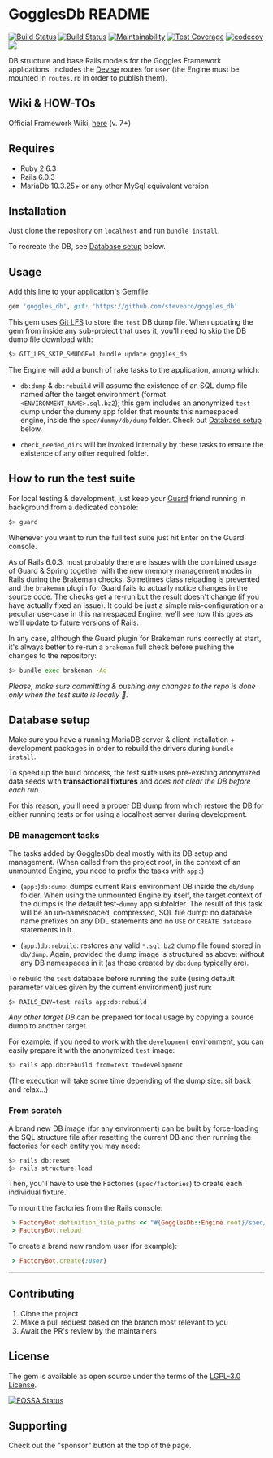 # GogglesDb README

[![Build Status](https://semaphoreci.com/api/v1/steveoro/goggles_db/branches/master/shields_badge.svg)](https://semaphoreci.com/steveoro/goggles_db)
[![Build Status](https://steveoro.semaphoreci.com/badges/goggles_db/branches/master.svg)](https://steveoro.semaphoreci.com/projects/goggles_db)
[![Maintainability](https://api.codeclimate.com/v1/badges/ba9e005076a6aa97f788/maintainability)](https://codeclimate.com/github/steveoro/goggles_db/maintainability)
[![Test Coverage](https://api.codeclimate.com/v1/badges/ba9e005076a6aa97f788/test_coverage)](https://codeclimate.com/github/steveoro/goggles_db/test_coverage)
[![codecov](https://codecov.io/gh/steveoro/goggles_db/branch/master/graph/badge.svg?token=G4E7NVC4T4)](https://codecov.io/gh/steveoro/goggles_db)
![](https://api.kindspeech.org/v1/badge)


DB structure and base Rails models for the Goggles Framework applications.
Includes the [Devise](https://github.com/heartcombo/devise) routes for `User` (the Engine must be mounted in `routes.rb` in order to publish them).


## Wiki & HOW-TOs

Official Framework Wiki, [here](https://github.com/steveoro/goggles_db/wiki) (v. 7+)


## Requires

- Ruby 2.6.3
- Rails 6.0.3
- MariaDb 10.3.25+ or any other MySql equivalent version



## Installation

Just clone the repository on `localhost` and run `bundle install`.

To recreate the DB, see [Database setup](#database-setup) below.


## Usage

Add this line to your application's Gemfile:

```ruby
gem 'goggles_db', git: 'https://github.com/steveoro/goggles_db'
```

This gem uses [Git LFS](https://git-lfs.github.com/) to store the `test` DB dump file. When updating the gem from inside any sub-project that uses it, you'll need to skip the DB dump file download with:

```bash
$> GIT_LFS_SKIP_SMUDGE=1 bundle update goggles_db
```

The Engine will add a bunch of rake tasks to the application, among which:

- `db:dump` & `db:rebuild` will assume the existence of an SQL dump file named after the target environment (format `<ENVIRONMENT_NAME>.sql.bz2`); this gem includes an anonymized `test` dump under the dummy app folder that mounts this namespaced engine, inside the `spec/dummy/db/dump` folder. Check out [Database setup](#database-setup) below.

- `check_needed_dirs` will be invoked internally by these tasks to ensure the existence of any other required folder.



## How to run the test suite

For local testing & development, just keep your [Guard](https://github.com/guard/guard) friend running in background from a dedicated console:

```bash
$> guard
```

Whenever you want to run the full test suite just hit Enter on the Guard console.

As of Rails 6.0.3, most probably there are issues with the combined usage of Guard & Spring together with the new memory management modes in Rails during the Brakeman checks. Sometimes class reloading is prevented and the `brakeman` plugin for Guard fails to actually notice changes in the source code. The checks get a re-run but the result doesn't change (if you have actually fixed an issue). It could be just a simple mis-configuration or a peculiar use-case in this namespaced Engine: we'll see how this goes as we'll update to future versions of Rails.

In any case, although the Guard plugin for Brakeman runs correctly at start, it's always better to re-run a `brakeman` full check before pushing the changes to the repository:

```bash
$> bundle exec brakeman -Aq
```

_Please, make sure committing & pushing any changes to the repo is done only when the test suite is locally :green_heart:._



## Database setup

Make sure you have a running MariaDB server & client installation + development packages in order to rebuild the drivers during `bundle install`.

To speed up the build process, the test suite uses pre-existing anonymized data seeds with **transactional fixtures** and _does not clear the DB before each run_.

For this reason, you'll need a proper DB dump from which restore the DB for either running tests or for using a localhost server during development.


### DB management tasks

The tasks added by GogglesDb deal mostly with its DB setup and management. (When called from the project root, in the context of an unmounted Engine, you need to prefix the tasks with `app:`)

- (`app:`)`db:dump`: dumps current Rails environment DB inside the `db/dump` folder. When using the unmounted Engine by itself, the target context of the dumps is the default test-`dummy` app subfolder. The result of this task will be an un-namespaced, compressed, SQL file dump: no database name prefixes on any DDL statements and no `USE` or `CREATE database` statements in it.

- (`app:`)`db:rebuild`: restores any valid `*.sql.bz2` dump file found stored in `db/dump`. Again, provided the dump image is structured as above: without any DB namespaces in it (as those created by `db:dump` typically are).

To rebuild the `test` database before running the suite (using default parameter values given by the current environment) just run:

```bash
$> RAILS_ENV=test rails app:db:rebuild
```


_Any other target DB_ can be prepared for local usage by copying a source dump to another target.

For example, if you need to work with the `development` environment, you can easily prepare it with the anonymized `test` image:

```bash
$> rails app:db:rebuild from=test to=development
```

(The execution will take some time depending of the dump size: sit back and relax...)


### From scratch

A brand new DB image (for any environment) can be built by force-loading the SQL structure file after resetting the current DB and then running the factories for each entity you may need:

```bash
$> rails db:reset
$> rails structure:load
```

Then, you'll have to use the Factories (`spec/factories`) to create each individual fixture.

To mount the factories from the Rails console:

```ruby
 > FactoryBot.definition_file_paths << "#{GogglesDb::Engine.root}/spec/factories"
 > FactoryBot.reload
```

To create a brand new random user (for example):

```ruby
 > FactoryBot.create(:user)
```


* * *


## Contributing
1. Clone the project
2. Make a pull request based on the branch most relevant to you
3. Await the PR's review by the maintainers


## License
The gem is available as open source under the terms of the [LGPL-3.0 License](https://opensource.org/licenses/LGPL-3.0).

[![FOSSA Status](https://app.fossa.com/api/projects/custom%2B22810%2Fgit%40github.com%3Asteveoro%2Fgoggles_db.git.svg?type=large)](https://app.fossa.com/projects/custom%2B22810%2Fgit%40github.com%3Asteveoro%2Fgoggles_db.git?ref=badge_large)



## Supporting

Check out the "sponsor" button at the top of the page.

